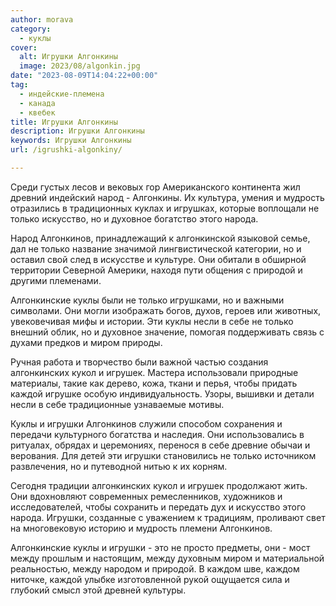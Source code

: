 ```yaml
---
author: morava
category:
  - куклы
cover:
  alt: Игрушки Алгонкины
  image: 2023/08/algonkin.jpg
date: "2023-08-09T14:04:22+00:00"
tag:
  - индейские-племена
  - канада
  - квебек
title: Игрушки Алгонкины
description: Игрушки Алгонкины
keywords: Игрушки Алгонкины
url: /igrushki-algonkiny/

---
```

Среди густых лесов и вековых гор Американского континента жил древний индейский народ \- Алгонкины. Их культура, умения и мудрость отразились в традиционных куклах и игрушках, которые воплощали не только искусство, но и духовное богатство этого народа.

Народ Алгонкинов, принадлежащий к алгонкинской языковой семье, дал не только название значимой лингвистической категории, но и оставил свой след в искусстве и культуре. Они обитали в обширной территории Северной Америки, находя пути общения с природой и другими племенами.

Алгонкинские куклы были не только игрушками, но и важными символами. Они могли изображать богов, духов, героев или животных, увековечивая мифы и истории. Эти куклы несли в себе не только внешний облик, но и духовное значение, помогая поддерживать связь с духами предков и миром природы.

Ручная работа и творчество были важной частью создания алгонкинских кукол и игрушек. Мастера использовали природные материалы, такие как дерево, кожа, ткани и перья, чтобы придать каждой игрушке особую индивидуальность. Узоры, вышивки и детали несли в себе традиционные узнаваемые мотивы.

Куклы и игрушки Алгонкинов служили способом сохранения и передачи культурного богатства и наследия. Они использовались в ритуалах, обрядах и церемониях, перенося в себе древние обычаи и верования. Для детей эти игрушки становились не только источником развлечения, но и путеводной нитью к их корням.

Сегодня традиции алгонкинских кукол и игрушек продолжают жить. Они вдохновляют современных ремесленников, художников и исследователей, чтобы сохранить и передать дух и искусство этого народа. Игрушки, созданные с уважением к традициям, проливают свет на многовековую историю и мудрость племени Алгонкинов.

Алгонкинские куклы и игрушки \- это не просто предметы, они \- мост между прошлым и настоящим, между духовным миром и материальной реальностью, между народом и природой. В каждом шве, каждом ниточке, каждой улыбке изготовленной рукой ощущается сила и глубокий смысл этой древней культуры.
